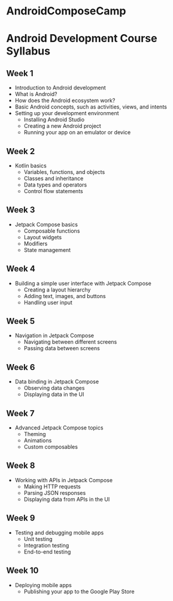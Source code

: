 # AndroidComposeCamp

# Android Development Course Syllabus

## Week 1

- Introduction to Android development
- What is Android?
- How does the Android ecosystem work?
- Basic Android concepts, such as activities, views, and intents
- Setting up your development environment
  - Installing Android Studio
  - Creating a new Android project
  - Running your app on an emulator or device

## Week 2

- Kotlin basics
  - Variables, functions, and objects
  - Classes and inheritance
  - Data types and operators
  - Control flow statements

## Week 3

- Jetpack Compose basics
  - Composable functions
  - Layout widgets
  - Modifiers
  - State management

## Week 4

- Building a simple user interface with Jetpack Compose
  - Creating a layout hierarchy
  - Adding text, images, and buttons
  - Handling user input

## Week 5

- Navigation in Jetpack Compose
  - Navigating between different screens
  - Passing data between screens

## Week 6

- Data binding in Jetpack Compose
  - Observing data changes
  - Displaying data in the UI

## Week 7

- Advanced Jetpack Compose topics
  - Theming
  - Animations
  - Custom composables

## Week 8

- Working with APIs in Jetpack Compose
  - Making HTTP requests
  - Parsing JSON responses
  - Displaying data from APIs in the UI

## Week 9

- Testing and debugging mobile apps
  - Unit testing
  - Integration testing
  - End-to-end testing

## Week 10

- Deploying mobile apps
  - Publishing your app to the Google Play Store
